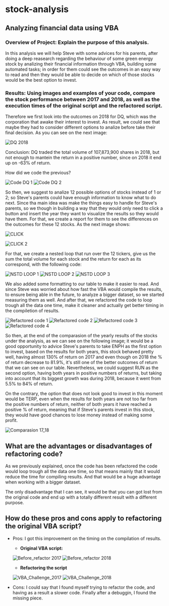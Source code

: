 # stock-analysis
## Analyzing financial data using VBA

### Overview of Project: Explain the purpose of this analysis.

In this analysis we will help Steve with some advices for his parents, after doing a deep reasearch regarding the behaviour of some green energy stock by analizing their financial information through VBA, building some automated tasks; in order for them could see the outcomes in an easy way to read and then they would be able to decide on which of those stocks would be the best option to invest. 

### Results: Using images and examples of your code, compare the stock performance between 2017 and 2018, as well as the execution times of the original script and the refactored script.

Therefore we first look into the outcomes on 2018 for DQ, which was the corporation that awake their interest to invest. As result, we could see that maybe they had to consider different options to analize before take their final decision. As you can see on the next image:


![DQ 2018](https://user-images.githubusercontent.com/90433064/135387746-2110c5dd-afbf-4b5f-a0ac-c8ec85556d45.png)


Conclusion: DQ traded the total volume of 107,873,900 shares in 2018, but not enough to mantein the return in a positive number, since on 2018 it end up on -63% of return.

How did we code the previous?


![Code DQ 1](https://user-images.githubusercontent.com/90433064/135396326-3c680b5d-2fef-4b69-bffc-506117df1e5a.png)
![Code DQ 2](https://user-images.githubusercontent.com/90433064/135396334-8078d5ab-6297-4e34-a35e-05a13c72e26c.png)

So then, we suggest to analize 12 possible options of stocks instead of 1 or 2; so Steve's parents could have enough information to know what to do next. Since tha main idea was make the things easy to handle for Steve's parents, so we though in building a way that they would only need to click a button and insert the year they want to visualize the results so they would have them. For that, we create a report for them to see the differences on the outcomes for these 12 stocks. As the next image shows:


![CLICK](https://user-images.githubusercontent.com/90433064/135391386-e9c78972-97e2-461c-9bdc-5fa5f2217ae3.png)

![CLICK 2](https://user-images.githubusercontent.com/90433064/135396772-194d5203-fdaa-4943-bc84-e28a8b780c9b.png)


 For that, we create a nested loop that run over the 12 tickers, give us the sum the total volume for each stock and the return for each as its correspond, with the following code:
 
![NSTD LOOP 1](https://user-images.githubusercontent.com/90433064/135397321-81751085-b206-4ef3-9025-6d4c5d9fb12d.png)
![NSTD LOOP 2](https://user-images.githubusercontent.com/90433064/135397337-81ef9e91-1540-4dcb-8b30-4b821e0a3f6f.png)
![NSTD LOOP 3](https://user-images.githubusercontent.com/90433064/135397344-e91dc90b-0e16-44a0-a850-3b7206d6c794.png)

We also added some formatting to our table to make it easier to read. And since Steve was worried about how fast the VBA would compile the results, to ensure being able in the future, to analyze a bigger dataset, so we started measuring them as well. And after that, we refactored the code to loop trough all the data one time, make it cleaner and actually get better timing in the compiletion of results.


![Refactored code 1](https://user-images.githubusercontent.com/90433064/135399597-f5ec3033-0eba-4610-ab42-cb35e546714c.png)
![Refactored code 2](https://user-images.githubusercontent.com/90433064/135399605-194a279e-f558-4d18-9b67-5029f2c6a47c.png)
![Refactored code 3](https://user-images.githubusercontent.com/90433064/135399627-f2d043a7-0c36-47ae-a8b8-eb03b5cc52fc.png)
![Refactored code 4](https://user-images.githubusercontent.com/90433064/135399631-a18e0e23-30d1-46e7-81de-cc9911a6ef87.png)


So then, at the end of the comparasion of the yearly results of the stocks under the analysis, as we can see on the following image; it would be a good opportunity to advice Steve's parents to take ENPH as the first option to invest, based on the results for both years, this stock behaved pretty well, having almost 130% of return on 2017 and even though on 2018 the % of return decrease to 81.9%, it's still one of the better outcomes of return that we can see on our table. Nevertheless, we could suggest RUN as the second option, having both years in positive numbers of returns, but taking into account that its biggest growth was during 2018, because it went from 5.5% to 84% of return.

On the contrary, the option that does not look good to invest in this moment would be TERP, even when the results for both years are not too far from the positive numbers of return, neither of both years it have reached a positive % of return, meaning that if Steve's parents invest in this stock, they would have good chances to lose money instead of making some profit. 


![Comparasion 17_18](https://user-images.githubusercontent.com/90433064/135402409-6624fbfc-1b30-43f3-a40d-ab784f28985a.png)


## What are the advantages or disadvantages of refactoring code?

As we previously explained, once the code has been refactored the code would loop trough all the data one time, so that means mainly that it would reduce the time for compiling results. And that would be a huge advantage when working with a bigger dataset. 

The only disadvantage that I can see, it would be that you can got lost from the original code and end up with a totally different result with a different purpose.  

## How do these pros and cons apply to refactoring the original VBA script?

  - Pros: I got this improvement on the timing on the compilation of results.

    - **Original VBA script:**
    
    ![Before_refactor 2017](https://user-images.githubusercontent.com/90433064/135405305-00125137-efc9-42f8-b879-6d234feb9d8f.png)
    ![Before_refactor 2018](https://user-images.githubusercontent.com/90433064/135405324-4f2071e3-7d9c-4a6b-b050-c9a9f03822c6.png)
    
    - **Refactoring the script**
    
    ![VBA_Challenge_2017](https://user-images.githubusercontent.com/90433064/135405397-e45884b2-2aae-4d38-a8c0-9aa9c6789c60.png)
    ![VBA_Challenge_2018](https://user-images.githubusercontent.com/90433064/135405425-4cf79acc-aedd-45e8-b391-49bc705fc0fd.png)

   
  - Cons: I could say that I found myself trying to refactor the code, and having as a result a slower code. Finally after a debuggin, I found the missing piece.
